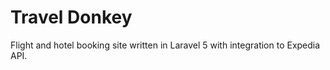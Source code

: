 # Travel Donkey

Flight and hotel booking site written in Laravel 5 with integration to Expedia API.
